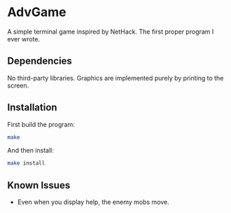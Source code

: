 # AdvGame

A simple terminal game inspired by NetHack.
The first proper program I ever wrote.

## Dependencies

No third-party libraries. Graphics are implemented purely by printing to the screen.

## Installation

First build the program:

```sh
make
```
And then install:

```sh
make install
```

## Known Issues

- Even when you display help, the enemy mobs move.
